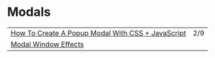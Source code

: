 # Modals

|                                                                                                                                                                 |     |
| --------------------------------------------------------------------------------------------------------------------------------------------------------------- | --- |
| [How To Create A Popup Modal With CSS + JavaScript](https://medium.com/javascript-in-plain-english/how-to-create-a-popup-modal-with-css-javascript-7e5d369ae6f) | 2/9 |
| [Modal Window Effects](https://tympanus.net/Development/ModalWindowEffects/)                                                                                    |     |
